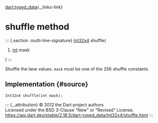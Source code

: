 [dart:typed\_data](../../dart-typed_data/dart-typed_data-library){._links-link}

shuffle method
==============

::: {.section .multi-line-signature}
[Int32x4](../int32x4-class) shuffle(

1.  [int](../../dart-core/int-class) mask

)
:::

Shuffle the lane values. `mask` must be one of the 256 shuffle
constants.

Implementation {#source}
--------------

``` {.language-dart data-language="dart"}
Int32x4 shuffle(int mask);
```

::: {._attribution}
© 2012 the Dart project authors\
Licensed under the BSD 3-Clause \"New\" or \"Revised\" License.\
<https://api.dart.dev/stable/2.18.5/dart-typed_data/Int32x4/shuffle.html>
:::
